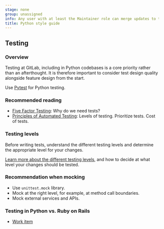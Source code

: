 ```yaml
---
stage: none
group: unassigned
info: Any user with at least the Maintainer role can merge updates to this content. For details, see https://docs.gitlab.com/ee/development/development_processes.html#development-guidelines-review.
title: Python style guide
---
```


## Testing

### Overview

Testing at GitLab, including in Python codebases is a core priority rather than an afterthought. It is therefore important to consider test design quality alongside feature design from the start.

Use [Pytest](https://docs.pytest.org/en/stable/) for Python testing.

### Recommended reading

- [Five Factor Testing](https://madeintandem.com/blog/five-factor-testing/): Why do we need tests?
- [Principles of Automated Testing](https://www.lihaoyi.com/post/PrinciplesofAutomatedTesting.html): Levels of testing. Prioritize tests. Cost of tests.

### Testing levels

Before writing tests, understand the different testing levels and determine the appropriate level for your changes.

[Learn more about the different testing levels](../testing_guide/testing_levels.md), and how to decide at what level your changes should be tested.

### Recommendation when mocking

- Use `unittest.mock` library.
- Mock at the right level, for example, at method call boundaries.
- Mock external services and APIs.

### Testing in Python vs. Ruby on Rails

- [Work item](https://gitlab.com/gitlab-org/gitlab/-/issues/516193)
